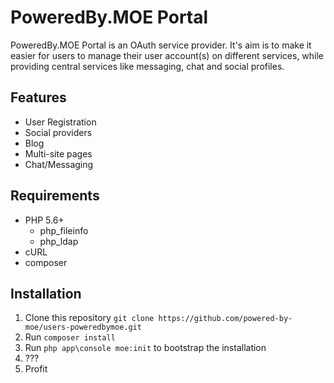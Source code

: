 # PoweredBy.MOE Portal #

PoweredBy.MOE Portal is an OAuth service provider.
It's aim is to make it easier for users to manage their user account(s) on different services, while providing central services like messaging, chat and social profiles.

## Features ##

- User Registration
- Social providers
- Blog
- Multi-site pages
- Chat/Messaging 

## Requirements ##

- PHP 5.6+
	- php_fileinfo
	- php_ldap
- cURL
- composer

## Installation ##

1. Clone this repository `git clone https://github.com/powered-by-moe/users-poweredbymoe.git`
2. Run `composer install`
3. Run `php app\console moe:init` to bootstrap the installation
4. ???
5. Profit
